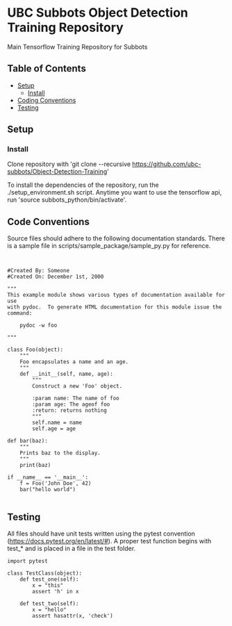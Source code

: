 # UBC Subbots Object Detection Training Repository
Main Tensorflow Training Repository for Subbots

## Table of Contents
- [Setup](#setup)
  - [Install](#install)
- [Coding Conventions](#code-conventions)
- [Testing](#testing)


## Setup 

### Install

Clone repository with 'git clone --recursive https://github.com/ubc-subbots/Object-Detection-Training'

To install the dependencies of the repository, run the ./setup_environment.sh script. Anytime you want to use the tensorflow api, run 'source subbots_python/bin/activate'.

## Code Conventions

Source files should adhere to the following documentation standards. There is a sample file in scripts/sample_package/sample_py.py for reference.

````


#Created By: Someone
#Created On: December 1st, 2000

"""
This example module shows various types of documentation available for use
with pydoc.  To generate HTML documentation for this module issue the
command:

    pydoc -w foo

"""

class Foo(object):
    """
    Foo encapsulates a name and an age.
    """
    def __init__(self, name, age):
        """
        Construct a new 'Foo' object.

        :param name: The name of foo
        :param age: The ageof foo
        :return: returns nothing
        """
        self.name = name
        self.age = age

def bar(baz):
    """
    Prints baz to the display.
    """
    print(baz)

if __name__ == '__main__':
    f = Foo('John Doe', 42)
    bar("hello world")
    
````

## Testing

All files should have unit tests written using the pytest convention (https://docs.pytest.org/en/latest/#). A proper test function begins with test_* and is placed in a file in the test folder.

````
import pytest

class TestClass(object):
    def test_one(self):
        x = "this"
        assert 'h' in x

    def test_two(self):
        x = "hello"
        assert hasattr(x, 'check')
 
 ````




